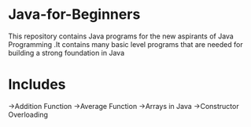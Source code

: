 # Java-for-Beginners
This repository contains Java programs for the new aspirants of Java Programming .It contains many basic level programs that are needed for building a strong foundation in Java
# Includes
->Addition Function
->Average Function
->Arrays in Java
->Constructor Overloading
